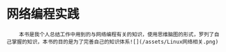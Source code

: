 # 网络编程实践

        本书是我个人总结工作中用到的与网络编程有关的知识，使用思维脑图的形式，罗列了自己掌握的知识，本书的目的是为了完善自己的知识体系![](/assets/Linux网络相关.png)



